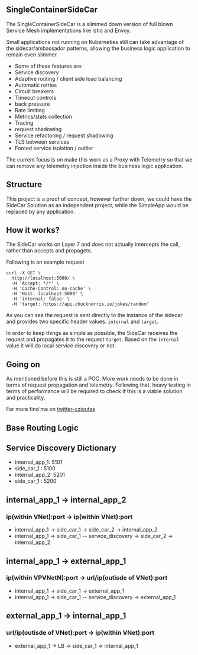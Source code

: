 ## SingleContainerSideCar

The SingleContainerSideCar is a slimmed down version of full blown Service Mesh implementations like Istio and Envoy.

Small applications not running on Kuberneties still can take advantage of the sidecar/ambassador patterns, allowing the business logic 
application to remain even slimmer.

- Some of these features are:
- Service discovery
- Adaptive routing / client side load balancing
- Automatic retries
- Circuit breakers
- Timeout controls
- back pressure
- Rate limiting
- Metrics/stats collection
- Tracing
- request shadowing
- Service refactoring / request shadowing
- TLS between services
- Forced service isolation / outlier 

The current focus is on make this work as a Proxy with Telemetry so that we can remove any telemetry injection inside the business logic application.

## Structure

This project is a proof of concept, however further down, we could have the SideCar Solution as an independent project, while the SimpleApp
would be replaced by any application.

## How it works?

The SideCar works on Layer 7 and does not actually intercepts the call, rather than accepts and propagets.

Following is an example request
```
curl -X GET \
  http://localhost:5000/ \
  -H 'Accept: */*' \
  -H 'Cache-Control: no-cache' \
  -H 'Host: localhost:5000' \
  -H 'internal: false' \
  -H 'target: https://api.chucknorris.io/jokes/random'
```

As you can see the request is sent directly to the instance of the sidecar and provides two specific header values.
`internal` and `target`.

In order to keep things as simple as possible, the SideCar receives the request and propagates it to the request `target`. 
Based on the `internal` value it will do local service discovery or not.

## Going on

As mentioned before this is still a POC. More work needs to be done in terms of request propagation and telemetry.
Following that, heavy testing in terms of performance will be required to check if this is a viable solution and practicality.

For more find me on [twitter-czioutas](https://twitter.com/czioutas)

## Base Routing Logic

## Service Discovery Dictionary
- internal_app_1: 5101
- side_car_1    : 5100
- internal_app_2: 5201
- side_car_1    : 5200

## internal_app_1 -> internal_app_2
### ip(within VNet):port       -> ip(within VNet):port
- internal_app_1 -> side_car_1 -> side_car_2 -> internal_app_2
- internal_app_1 -> side_car_1 -- service_discovery -> side_car_2 -> internal_app_2

## internal_app_1 -> external_app_1
### ip(within VPVNetN):port       -> url/ip(outisde of VNet):port
- internal_app_1 -> side_car_1 -> external_app_1
- internal_app_1 -> side_car_1 -- service_discovery -> external_app_1

## external_app_1 -> internal_app_1
### url/ip(outisde of VNet):port -> ip(within VNet):port
- external_app_1 -> LB -> side_car_1 -> internal_app_1